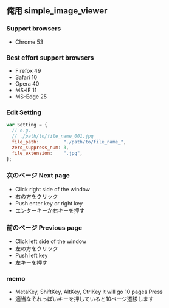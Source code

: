 ## 俺用 simple_image_viewer

### Support browsers
- Chrome 53

### Best effort support browsers
- Firefox 49
- Safari 10
- Opera 40
- MS-IE 11
- MS-Edge 25

### Edit Setting
```javascript
var Setting = {
  // e.g.
  // ./path/to/file_name_001.jpg
  file_path:         "./path/to/file_name_",
  zero_suppress_num: 3,
  file_extension:    ".jpg",
};
```

### 次のページ Next page
- Click right side of the window
- 右の方をクリック
- Push enter key or right key
- エンターキーか右キーを押す

### 前のページ Previous page
- Click left side of the window
- 左の方をクリック
- Push left key
- 左キーを押す

### memo
- MetaKey, ShiftKey, AltKey, CtrlKey it will go 10 pages Press
- 適当なそれっぽいキーを押していると10ページ遷移します
